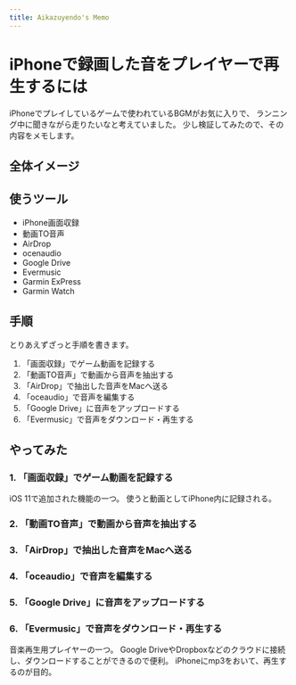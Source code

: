 ```yaml
---
title: Aikazuyendo's Memo
---
```


# iPhoneで録画した音をプレイヤーで再生するには

iPhoneでプレイしているゲームで使われているBGMがお気に入りで、
ランニング中に聞きながら走りたいなと考えていました。
少し検証してみたので、その内容をメモします。

## 全体イメージ



## 使うツール

- iPhone画面収録
- 動画TO音声
- AirDrop
- ocenaudio
- Google Drive
- Evermusic
- Garmin ExPress
- Garmin Watch

## 手順

とりあえずざっと手順を書きます。

1. 「画面収録」でゲーム動画を記録する
2. 「動画TO音声」で動画から音声を抽出する
3. 「AirDrop」で抽出した音声をMacへ送る
4. 「oceaudio」で音声を編集する
5. 「Google Drive」に音声をアップロードする
6. 「Evermusic」で音声をダウンロード・再生する

## やってみた

### 1. 「画面収録」でゲーム動画を記録する

iOS 11で追加された機能の一つ。
使うと動画としてiPhone内に記録される。

### 2. 「動画TO音声」で動画から音声を抽出する

### 3. 「AirDrop」で抽出した音声をMacへ送る

### 4. 「oceaudio」で音声を編集する

### 5. 「Google Drive」に音声をアップロードする

### 6. 「Evermusic」で音声をダウンロード・再生する

音楽再生用プレイヤーの一つ。
Google DriveやDropboxなどのクラウドに接続し、ダウンロードすることができるので便利。
iPhoneにmp3をおいて、再生するのが目的。
